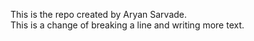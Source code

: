 This is the repo created by Aryan Sarvade.
<br>
This is a change of breaking a line and writing more text.